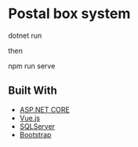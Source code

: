 # Postal box system

dotnet run

then

npm run serve

## Built With
* [ASP.NET CORE]([https://docs.microsoft.com/en-us/aspnet/core/?view=aspnetcore-6.0](https://docs.microsoft.com/en-us/aspnet/core/?view=aspnetcore-6.0))
* [Vue.js]([https://vuejs.com](https://vuejs.org/))
* [SQLServer]([https://www.microsoft.com/en-us/sql-server/sql-server-2019](https://www.microsoft.com/en-us/sql-server/sql-server-2019))
* [Bootstrap](https://getbootstrap.com)
